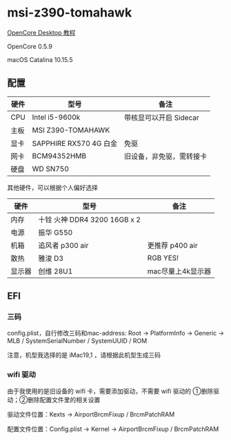 # msi-z390-tomahawk

[OpenCore Desktop 教程](https://dortania.github.io/OpenCore-Install-Guide/)

OpenCore 0.5.9

macOS Catalina 10.15.5

## 配置

| 硬件 | 型号 | 备注 |
| ---- | ---- | ---- |
| CPU | Intel i5-9600k | 带核显可以开启 Sidecar |
| 主板 | MSI Z390-TOMAHAWK| |
| 显卡 | SAPPHIRE RX570 4G 白金 | 免驱 |
| 网卡 | BCM94352HMB | 旧设备，非免驱，需转接卡 |
| 硬盘 | WD SN750 | |

其他硬件，可以根据个人偏好选择

| 硬件 | 型号 | 备注 |
| ---- | ---- | ---- |
| 内存 | 十铨 火神 DDR4 3200 16GB x 2 | |
| 电源 | 振华 G550 |  |
| 机箱 | 追风者 p300 air | 更推荐 p400 air |
| 散热 | 雅浚 D3 | RGB YES! |
| 显示器 | 创维 28U1 | mac尽量上4k显示器 |

## EFI

### 三码

config.plist，自行修改三码和mac-address: Root -> PlatformInfo -> Generic -> MLB / SystemSerialNumber / SystemUUID / ROM

注意，机型我选择的是 iMac19,1 ，请根据此机型生成三码

### wifi 驱动

由于我使用的是旧设备的 wifi 卡，需要添加驱动，不需要 wifi 驱动的 ①删除驱动；②删除配置文件里的相关设置

驱动文件位置：Kexts -> AirportBrcmFixup / BrcmPatchRAM

配置文件位置：Config.plist -> Kernel -> AirportBrcmFixup / BrcmPatchRAM
